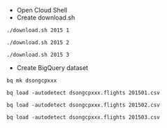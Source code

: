 - Open Cloud Shell 
- Create download.sh 

```
./download.sh 2015 1
```
```
./download.sh 2015 2
```

```
./download.sh 2015 3
```


- Create BigQuery dataset 

```
bq mk dsongcpxxx
```
```
bq load -autodetect dsongcpxxx.flights 201501.csv
```
```
bq load -autodetect dsongcpxxx.flights 201502.csv
```
```
bq load -autodetect dsongcpxxx.flights 201503.csv
```

